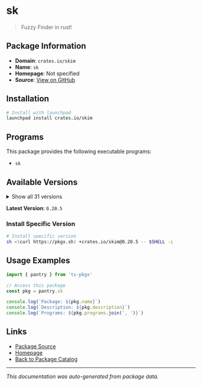 # sk

> Fuzzy Finder in rust!

## Package Information

- **Domain**: `crates.io/skim`
- **Name**: `sk`
- **Homepage**: Not specified
- **Source**: [View on GitHub](https://github.com/pkgxdev/pantry/tree/main/projects/crates.io/skim/package.yml)

## Installation

```bash
# Install with launchpad
launchpad install crates.io/skim
```

## Programs

This package provides the following executable programs:

- `sk`

## Available Versions

<details>
<summary>Show all 31 versions</summary>

- `0.20.5`, `0.20.4`, `0.20.3`, `0.20.2`, `0.20.1`
- `0.20.0`, `0.19.0`, `0.18.0`, `0.17.3`, `0.17.2`
- `0.17.1`, `0.17.0`, `0.16.2`, `0.16.1`, `0.16.0`
- `0.15.7`, `0.15.6`, `0.15.5`, `0.15.4`, `0.15.3`
- `0.15.2`, `0.15.1`, `0.15.0`, `0.14.4`, `0.14.3`
- `0.13.0`, `0.12.0`, `0.11.12`, `0.11.11`, `0.11.10`
- `0.10.4`

</details>

**Latest Version**: `0.20.5`

### Install Specific Version

```bash
# Install specific version
sh <(curl https://pkgx.sh) +crates.io/skim@0.20.5 -- $SHELL -i
```

## Usage Examples

```typescript
import { pantry } from 'ts-pkgx'

// Access this package
const pkg = pantry.sk

console.log(`Package: ${pkg.name}`)
console.log(`Description: ${pkg.description}`)
console.log(`Programs: ${pkg.programs.join(', ')}`)
```

## Links

- [Package Source](https://github.com/pkgxdev/pantry/tree/main/projects/crates.io/skim/package.yml)
- [Homepage](#)
- [Back to Package Catalog](../../../package-catalog.md)

---

*This documentation was auto-generated from package data.*
